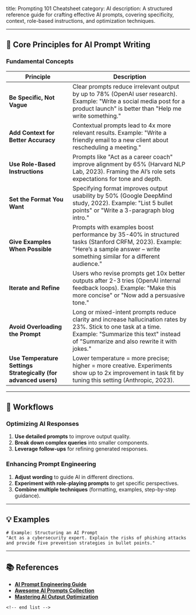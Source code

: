 title: Prompting 101 Cheatsheet
category: AI
description: A structured reference guide for crafting effective AI prompts, covering specificity, context, role-based instructions, and optimization techniques.

---

## 🤖 **Core Principles for AI Prompt Writing**

### **Fundamental Concepts**

| Principle                                                             | Description                                                                                                                                                                                             |
| --------------------------------------------------------------------- | ------------------------------------------------------------------------------------------------------------------------------------------------------------------------------------------------------- |
| **Be Specific, Not Vague**                                      | Clear prompts reduce irrelevant output by up to 78% (OpenAI user research). Example: "Write a social media post for a product launch" is better than "Help me write something."                         |
| **Add Context for Better Accuracy**                             | Contextual prompts lead to 4x more relevant results. Example: "Write a friendly email to a new client about rescheduling a meeting."                                                                    |
| **Use Role-Based Instructions**                                 | Prompts like "Act as a career coach" improve alignment by 65% (Harvard NLP Lab, 2023). Framing the AI’s role sets expectations for tone and depth.                                                     |
| **Set the Format You Want**                                     | Specifying format improves output usability by 50% (Google DeepMind study, 2022). Example: "List 5 bullet points" or "Write a 3-paragraph blog intro."                                                  |
| **Give Examples When Possible**                                 | Prompts with examples boost performance by 35-40% in structured tasks (Stanford CRFM, 2023). Example: "Here’s a sample answer – write something similar for a different audience."                    |
| **Iterate and Refine**                                          | Users who revise prompts get 10x better outputs after 2-3 tries (OpenAI internal feedback loops). Example: "Make this more concise" or "Now add a persuasive tone."                                     |
| **Avoid Overloading the Prompt**                                | Long or mixed-intent prompts reduce clarity and increase hallucination rates by 23%. Stick to one task at a time. Example: "Summarize this text" instead of "Summarize and also rewrite it with jokes." |
| **Use Temperature Settings Strategically (for advanced users)** | Lower temperature = more precise; higher = more creative. Experiments show up to 2x improvement in task fit by tuning this setting (Anthropic, 2023).                                                   |

---

## 🔄 **Workflows**

### **Optimizing AI Responses**

1. **Use detailed prompts** to improve output quality.
2. **Break down complex queries** into smaller components.
3. **Leverage follow-ups** for refining generated responses.

### **Enhancing Prompt Engineering**

1. **Adjust wording** to guide AI in different directions.
2. **Experiment with role-playing prompts** to get specific perspectives.
3. **Combine multiple techniques** (formatting, examples, step-by-step guidance).

---

## 💡 **Examples**

```plaintext
# Example: Structuring an AI Prompt
"Act as a cybersecurity expert. Explain the risks of phishing attacks and provide five prevention strategies in bullet points."  
```

---

## 📚 **References**

- **[AI Prompt Engineering Guide](https://www.promptingguide.ai/)**
- **[Awesome AI Prompts Collection](https://github.com/f/awesome-chatgpt-prompts)**
- **[Mastering AI Output Optimization](https://aicreate.com/20-tips-for-mastering-chatgpt/)**

```
<!-- end list -->
```